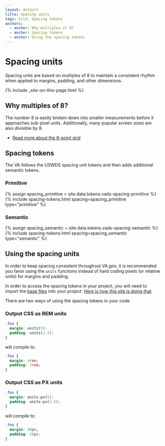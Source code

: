 ```yaml
---
layout: default
title: Spacing units
tags: Grid, Spacing tokens
anchors:
  - anchor: Why multiples of 8?
  - anchor: Spacing tokens
  - anchor: Using the spacing tokens
---
```


# Spacing units

<div class="va-introtext">
  Spacing units are based on multiples of 8 to maintain a consistent rhythm when applied to margins, padding, and other dimensions.
</div>

{% include _site-on-this-page.html %}

## Why multiples of 8?

The number 8 is easily broken down into smaller measurements before it approaches sub-pixel units. Additionally, many popular screen sizes are also divisible by 8.

- [Read more about the 8-point grid](https://spec.fm/specifics/8-pt-grid)

## Spacing tokens

The VA follows the USWDS spacing unit tokens and then adds additional semantic tokens.

### Primitive

{% assign spacing_primitive = site.data.tokens.vads-spacing-primitive %}
{% include spacing-tokens.html 
    spacing=spacing_primitive 
    type="primitive" 
%}

### Semantic

{% assign spacing_semantic = site.data.tokens.vads-spacing-semantic %}
{% include spacing-tokens.html 
    spacing=spacing_semantic 
    type="semantic"
%}

## Using the spacing units

In order to keep spacing consistent throughout VA.gov, it is recommended you favor using the `units` functions instead of hard coding pixels (or relative units) for margins and padding.

In order to access the spacing tokens in your project, you will need to import the [base files](https://github.com/department-of-veterans-affairs/veteran-facing-services-tools/tree/master/packages/formation/sass/base) into your project. [Here is how this site is doing that](https://github.com/department-of-veterans-affairs/vets-design-system-documentation/blob/main/src/assets/stylesheets/application.scss#L5).

There are two ways of using the spacing tokens in your code.

### Output CSS as REM units

```css
.foo {
  margin: units(5);
  padding: units(2.5);  
}
```

will compile to:
```css
.foo {
  margin: 4rem;
  padding: 2rem;
}
```

### Output CSS as PX units

```css
.foo {
  margin: units-px(5);
  padding: units-px(2.5);  
}
```

will compile to:
```css
.foo {
  margin: 40px;
  padding: 20px;
}
```


